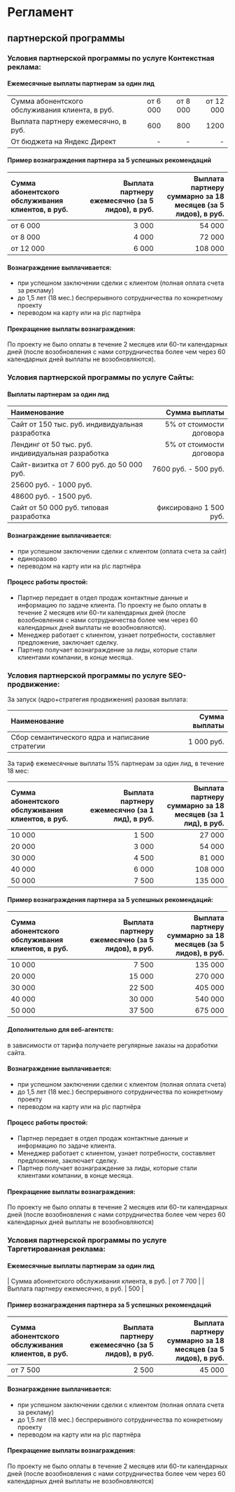 # Регламент
## партнерской программы


### Условия партнерской программы по услуге Контекстная реклама:
#### Ежемесячные выплаты партнерам за один лид

|  |  |  |  | 
|:--------------------------------------------------- |----------------:|----------------:|--------------:|
| Сумма абонентского обслуживания клиента, в руб.     |        от 6 000 |        от 8 000 |     от 12 000 |
| Выплата партнеру ежемесячно, в руб.                 |             600 |             800 |          1200 |
| От бюджета на Яндекс Директ                         |               - |               - |             - |

#### Пример вознаграждения партнера за 5 успешных рекомендаций

| Сумма абонентского обслуживания клиентов, в руб.| Выплата партнеру ежемесячно (за 5 лидов), в руб. | Выплата партнеру суммарно за 18 месяцев  (за 5 лидов), в руб. |
|:----------------------------------------------- |-------------------------------------------------:|--------------------------------------------------------------:|
|                   от 6 000                      |                                            3 000 |                                                        54 000 |
|                   от 8 000                      |                                            4 000 |                                                        72 000 |
|                   от 12 000                     |                                            6 000 |                                                       108 000 |

#### Вознаграждение выплачивается:

- при успешном заключении сделки с клиентом (полная оплата счета за рекламу)
- до 1,5 лет (18 мес.) беспрерывного сотрудничества по конкретному проекту
- переводом на карту или на р\с партнёра
  
#### Прекращение выплаты вознаграждения:

По проекту не было оплаты в течение 2 месяцев или 60-ти календарных дней (после возобновления с нами сотрудничества более чем через 60 календарных дней выплаты не возобновляются).

### Условия партнерской программы по услуге Сайты:
#### Выплаты партнерам за один лид

|             Наименование             |             Сумма выплаты            |
|:-------------------------------------|-------------------------------------:|
|Сайт от 150 тыс. руб. индивидуальная разработка|   5% от стоимости договора | 
|Лендинг от 50 тыс. руб. индивидуальная разработка|  5% от стоимости договора |
|Сайт-визитка от 7 600 руб. до 50 000 руб.| 7600 руб. - 500 руб.
|                                          25600 руб. - 1000 руб.
|48600 руб. - 1500 руб. |
|Сайт от 50 000 руб. типовая разработка|  фиксировано 1 500 руб. |

#### Вознаграждение выплачивается:

- при успешном заключении сделки с клиентом (оплата счета за сайт)
- единоразово
- переводом на карту или на р\с партнёра
  
#### Процесс работы простой:

- Партнер передает в отдел продаж контактные данные и информацию по задаче клиента.
  По проекту не было оплаты в течение 2 месяцев или 60-ти календарных дней (после возобновления с нами сотрудничества более чем через 60 календарных дней выплаты не возобновляются).
- Менеджер работает с клиентом, узнает потребности, составляет предложение, заключает сделку.
- Партнер получает вознаграждение за лиды, которые стали клиентами компании, в конце месяца.

### Условия партнерской программы по услуге SEO-продвижение:

За запуск (ядро+стратегия продвижения) разовая выплата:

|             Наименование             |             Сумма выплаты            |
|:-------------------------------------|-------------------------------------:|
|Сбор семантического ядра и написание стратегии|   1 000 руб. | 

За тариф ежемесячные выплаты 15% партнерам за один лид, в течение 18 мес:

| Сумма абонентского обслуживания клиентов, в руб.|   Выплата партнеру ежемесячно (за 1 лид), в руб. | Выплата партнеру суммарно за 18 месяцев  (за 1 лид), в руб.   |
|:----------------------------------------------- |-------------------------------------------------:|--------------------------------------------------------------:|
|                   10 000                      |                                            1 500 |                                                        27 000 |
|                   20 000                      |                                            3 000 |                                                        54 000 |
|                   30 000                      |                                            4 500 |                                                        81 000 |
|                   40 000                      |                                            6 000 |                                                       108 000 |
|                   50 000                      |                                            7 500 |                                                       135 000 |

#### Пример вознаграждения партнера за 5 успешных рекомендаций:

| Сумма абонентского обслуживания клиентов, в руб.|   Выплата партнеру ежемесячно (за 5 лидов), в руб. | Выплата партнеру суммарно за 18 месяцев  (за 5 лидов), в руб.   |
|:----------------------------------------------- |-------------------------------------------------:|--------------------------------------------------------------:|
|                   10 000                      |                                            7 500 |                                                       135 000 |
|                   20 000                      |                                           15 000 |                                                       270 000 |
|                   30 000                      |                                           22 500 |                                                       405 000 |
|                   40 000                      |                                           30 000 |                                                       540 000 |
|                   50 000                      |                                           37 500 |                                                       675 000 |

#### Дополнительно для веб-агентств: 
в зависимости от тарифа получаете регулярные заказы на доработки сайта.

#### Вознаграждение выплачивается:

- при успешном заключении сделки с клиентом (полная оплата счета)
- до 1,5 лет (18 мес.) беспрерывного сотрудничества по конкретному проекту
- переводом на карту или на р\с партнёра
  
#### Процесс работы простой:

- Партнер передает в отдел продаж контактные данные и информацию по задаче клиента.
- Менеджер работает с клиентом, узнает потребности, составляет предложение, заключает сделку.
- Партнер получает вознаграждение за лиды, которые стали клиентами компании, в конце месяца.

#### Прекращение выплаты вознаграждения:

По проекту не было оплаты в течение 2 месяцев или 60-ти календарных дней (после возобновления с нами сотрудничества более чем через 60 календарных дней выплаты не возобновляются)

### Условия партнерской программы по услуге Таргетированная реклама:
#### Ежемесячные выплаты партнерам за один лид

| Сумма абонентского обслуживания клиента, в руб.     |        от 7 700 |
| Выплата партнеру ежемесячно, в руб.                 |             500 |

#### Пример вознаграждения партнера за 5 успешных рекомендаций

| Сумма абонентского обслуживания клиентов, в руб.|   Выплата партнеру ежемесячно (за 5 лидов), в руб. | Выплата партнеру суммарно за 18 месяцев  (за 5 лидов), в руб.   |
|:----------------------------------------------- |-------------------------------------------------:|--------------------------------------------------------------:|
|                   от 7 500                      |                                            2 500 |                                                       45 000 |

#### Вознаграждение выплачивается:

- при успешном заключении сделки с клиентом (полная оплата счета за рекламу)
- до 1,5 лет (18 мес.) беспрерывного сотрудничества по конкретному проекту
- переводом на карту или на р\с партнёра
  
#### Прекращение выплаты вознаграждения:

По проекту не было оплаты в течение 2 месяцев или 60-ти календарных дней (после возобновления с нами сотрудничества более чем через 60 календарных дней выплаты не возобновляются)


